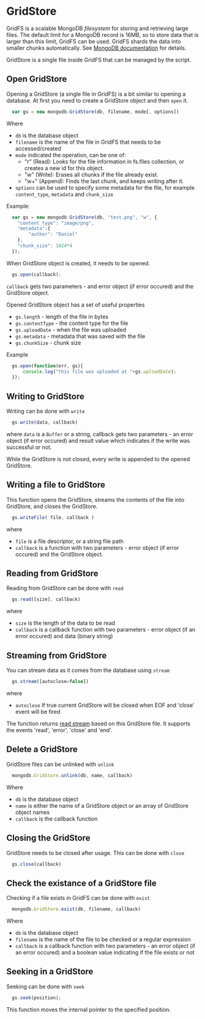 GridStore
======

GridFS is a scalable MongoDB *filesystem* for storing and retrieving large files. The default limit for a MongoDB record is 16MB, so to store data that is larger than this limit, GridFS can be used. GridFS shards the data into smaller chunks automatically.  See [MongoDB documentation](http://www.mongodb.org/display/DOCS/GridFS+Specification) for details.

GridStore is a single file inside GridFS that can be managed by the script.

## Open GridStore

Opening a GridStore (a single file in GridFS) is a bit similar to opening a database. At first you need to create a GridStore object and then `open` it. 

```javascript
  var gs = new mongodb.GridStore(db, filename, mode[, options])
```

Where

  * `db` is the database object
  * `filename` is the name of the file in GridFS that needs to be accessed/created
  * `mode` indicated the operation, can be one of:
    * "r" (Read): Looks for the file information in fs.files collection, or creates a new id for this object. 
    * "w" (Write): Erases all chunks if the file already exist. 
    * "w+" (Append): Finds the last chunk, and keeps writing after it. 
  * `options` can be used to specify some metadata for the file, for example `content_type`, `metadata` and `chunk_size`

Example:

```javascript
  var gs = new mongodb.GridStore(db, "test.png", "w", {
    "content_type": "image/png",
    "metadata":{
        "author": "Daniel"
    },
    "chunk_size": 1024*4
  });
```

When GridStore object is created, it needs to be opened.

```javascript
  gs.open(callback);
```
    
`callback` gets two parameters - and error object (if error occured) and the GridStore object.

Opened GridStore object has a set of useful properties

  * `gs.length` - length of the file in bytes
  * `gs.contentType` - the content type for the file
  * `gs.uploadDate` - when the file was uploaded
  * `gs.metadata` - metadata that was saved with the file
  * `gs.chunkSize` - chunk size

Example

```javascript
  gs.open(function(err, gs){
      console.log("this file was uploaded at "+gs.uploadDate);
  });
```

## Writing to GridStore

Writing can be done with `write`

```javascript
  gs.write(data, callback)
```
    
where `data` is a `Buffer` or a string, callback gets two parameters - an error object (if error occured) and result value which indicates if the write was successful or not.

While the GridStore is not closed, every write is appended to the opened GridStore.

## Writing a file to GridStore

This function opens the GridStore, streams the contents of the file into GridStore, and closes the GridStore.

```javascript
  gs.writeFile( file, callback )
```
    
where

  * `file` is a file descriptor, or a string file path
  * `callback` is a function with two parameters - error object (if error occured) and the GridStore object.

## Reading from GridStore

Reading from GridStore can be done with `read`

```javascript
  gs.read([size], callback)
```

where

  * `size` is the length of the data to be read
  * `callback` is a callback function with two parameters - error object (if an error occured) and data (binary string)

## Streaming from GridStore

You can stream data as it comes from the database using `stream`

```javascript
  gs.stream([autoclose=false])
```
    
where
    
  * `autoclose` If true current GridStore will be closed when EOF and 'close' event will be fired
 
The function returns [read stream](http://nodejs.org/docs/v0.4.12/api/streams.html#readable_Stream) based on this GridStore file. It supports the events 'read', 'error', 'close' and 'end'.

## Delete a GridStore

GridStore files can be unlinked with `unlink`

```javascript
  mongodb.GridStore.unlink(db, name, callback)
```

Where

  * `db` is the database object
  * `name` is either the name of a GridStore object or an array of GridStore object names
  * `callback` is the callback function

## Closing the GridStore

GridStore needs to be closed after usage. This can be done with `close`

```javascript
  gs.close(callback)
```
    
## Check the existance of a GridStore file

Checking if a file exists in GridFS can be done with `exist`

```javascript
  mongodb.GridStore.exist(db, filename, callback)
```
    
Where

  * `db` is the database object
  * `filename` is the name of the file to be checked or a regular expression
  * `callback` is a callback function with two parameters - an error object (if an error occured) and a boolean value indicating if the file exists or not
  
## Seeking in a GridStore

Seeking can be done with `seek`

```javascript
  gs.seek(position);
```

This function moves the internal pointer to the specified position.
